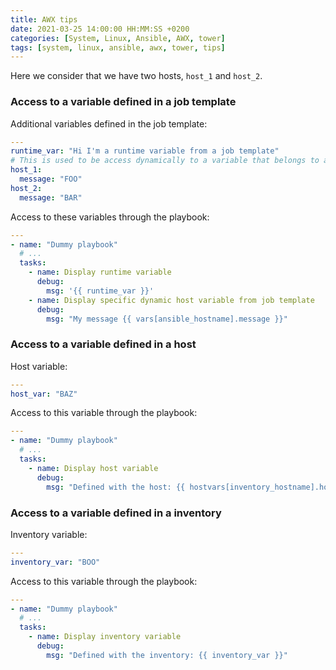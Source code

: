 ```yaml
---
title: AWX tips
date: 2021-03-25 14:00:00 HH:MM:SS +0200
categories: [System, Linux, Ansible, AWX, tower]
tags: [system, linux, ansible, awx, tower, tips]
---
```


Here we consider that we have two hosts, `host_1` and `host_2`.

### Access to a variable defined in a job template

Additional variables defined in the job template:

```yaml
---
runtime_var: "Hi I'm a runtime variable from a job template"
# This is used to be access dynamically to a variable that belongs to a unique host
host_1:
  message: "FOO"
host_2:
  message: "BAR"
```

Access to these variables through the playbook:

```yaml
---
- name: "Dummy playbook"
  # ...
  tasks:      
    - name: Display runtime variable
      debug:
        msg: '{{ runtime_var }}'
    - name: Display specific dynamic host variable from job template
      debug:
        msg: "My message {{ vars[ansible_hostname].message }}"
```

### Access to a variable defined in a host

Host variable:

```yaml
---
host_var: "BAZ"
```

Access to this variable through the playbook:

```yaml
---
- name: "Dummy playbook"
  # ...
  tasks:      
    - name: Display host variable
      debug:
        msg: "Defined with the host: {{ hostvars[inventory_hostname].host_var }}"
```

### Access to a variable defined in a inventory

Inventory variable:

```yaml
---
inventory_var: "BOO"
```

Access to this variable through the playbook:

```yaml
---
- name: "Dummy playbook"
  # ...
  tasks:      
    - name: Display inventory variable
      debug:
        msg: "Defined with the inventory: {{ inventory_var }}"
```
